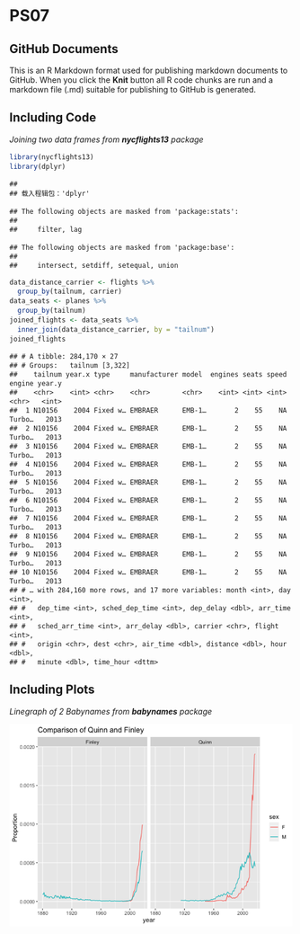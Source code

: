 PS07
================

## GitHub Documents

This is an R Markdown format used for publishing markdown documents to
GitHub. When you click the **Knit** button all R code chunks are run and
a markdown file (.md) suitable for publishing to GitHub is generated.

## Including Code

*Joining two data frames from **nycflights13** package*

``` r
library(nycflights13)
library(dplyr)
```

    ## 
    ## 载入程辑包：'dplyr'

    ## The following objects are masked from 'package:stats':
    ## 
    ##     filter, lag

    ## The following objects are masked from 'package:base':
    ## 
    ##     intersect, setdiff, setequal, union

``` r
data_distance_carrier <- flights %>% 
  group_by(tailnum, carrier)
data_seats <- planes %>% 
  group_by(tailnum) 
joined_flights <- data_seats %>% 
  inner_join(data_distance_carrier, by = "tailnum")
joined_flights
```

    ## # A tibble: 284,170 × 27
    ## # Groups:   tailnum [3,322]
    ##    tailnum year.x type     manufacturer model  engines seats speed engine year.y
    ##    <chr>    <int> <chr>    <chr>        <chr>    <int> <int> <int> <chr>   <int>
    ##  1 N10156    2004 Fixed w… EMBRAER      EMB-1…       2    55    NA Turbo…   2013
    ##  2 N10156    2004 Fixed w… EMBRAER      EMB-1…       2    55    NA Turbo…   2013
    ##  3 N10156    2004 Fixed w… EMBRAER      EMB-1…       2    55    NA Turbo…   2013
    ##  4 N10156    2004 Fixed w… EMBRAER      EMB-1…       2    55    NA Turbo…   2013
    ##  5 N10156    2004 Fixed w… EMBRAER      EMB-1…       2    55    NA Turbo…   2013
    ##  6 N10156    2004 Fixed w… EMBRAER      EMB-1…       2    55    NA Turbo…   2013
    ##  7 N10156    2004 Fixed w… EMBRAER      EMB-1…       2    55    NA Turbo…   2013
    ##  8 N10156    2004 Fixed w… EMBRAER      EMB-1…       2    55    NA Turbo…   2013
    ##  9 N10156    2004 Fixed w… EMBRAER      EMB-1…       2    55    NA Turbo…   2013
    ## 10 N10156    2004 Fixed w… EMBRAER      EMB-1…       2    55    NA Turbo…   2013
    ## # … with 284,160 more rows, and 17 more variables: month <int>, day <int>,
    ## #   dep_time <int>, sched_dep_time <int>, dep_delay <dbl>, arr_time <int>,
    ## #   sched_arr_time <int>, arr_delay <dbl>, carrier <chr>, flight <int>,
    ## #   origin <chr>, dest <chr>, air_time <dbl>, distance <dbl>, hour <dbl>,
    ## #   minute <dbl>, time_hour <dttm>

## Including Plots

*Linegraph of 2 Babynames from **babynames** package*

![](README_files/figure-gfm/pressure-1.png)<!-- -->
